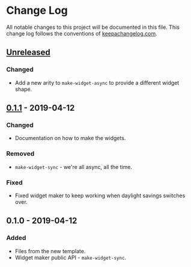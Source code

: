 # Change Log
All notable changes to this project will be documented in this file. This change log follows the conventions of [keepachangelog.com](http://keepachangelog.com/).

## [Unreleased]
### Changed
- Add a new arity to `make-widget-async` to provide a different widget shape.

## [0.1.1] - 2019-04-12
### Changed
- Documentation on how to make the widgets.

### Removed
- `make-widget-sync` - we're all async, all the time.

### Fixed
- Fixed widget maker to keep working when daylight savings switches over.

## 0.1.0 - 2019-04-12
### Added
- Files from the new template.
- Widget maker public API - `make-widget-sync`.

[Unreleased]: https://github.com/your-name/clj-project-euler/compare/0.1.1...HEAD
[0.1.1]: https://github.com/your-name/clj-project-euler/compare/0.1.0...0.1.1

